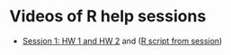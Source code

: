 # Videos of R help sessions

* [Session 1: HW 1 and HW 2](https://youtu.be/0i9WI6OUGZ8) and ([R script from session](r-video-data/Session1.R))
